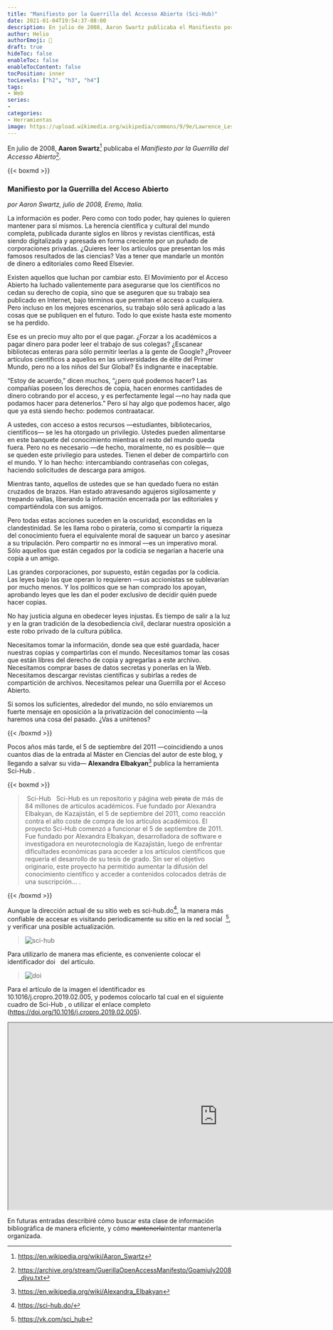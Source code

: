 ```yaml
---
title: "Manifiesto por la Guerrilla del Accesso Abierto (Sci-Hub)"
date: 2021-01-04T19:54:37-08:00
description: En julio de 2008, Aaron Swartz publicaba el Manifiesto por la Guerrilla del Accesso Abierto.
author: Helio
authorEmoji: 📡
draft: true
hideToc: false
enableToc: false
enableTocContent: false
tocPosition: inner
tocLevels: ["h2", "h3", "h4"]
tags:
- Web
series:
-
categories:
- Herramientas
image: https://upload.wikimedia.org/wikipedia/commons/9/9e/Lawrence_Lessig_and_Aaron_Swartz.jpg
---
```


En julio de 2008, **Aaron Swartz**[^1] publicaba el *Manifiesto por la Guerrilla del Accesso Abierto*[^2].

{{< boxmd >}}

### Manifiesto por la Guerrilla del Acceso Abierto

*por Aaron Swartz,
julio de 2008, Eremo, Italia.*

La información es poder. Pero como con todo poder, hay quienes lo quieren mantener para sí mismos. La herencia científica y cultural del mundo completa, publicada durante siglos en libros y revistas científicas, está siendo digitalizada y apresada en forma creciente por un puñado de corporaciones privadas. ¿Quieres leer los artículos que presentan los más famosos resultados de las ciencias? Vas a tener que mandarle un montón de dinero a editoriales como Reed Elsevier.

Existen aquellos que luchan por cambiar esto. El Movimiento por el Acceso Abierto ha luchado valientemente para asegurarse que los científicos no cedan su derecho de copia, sino que se aseguren que su trabajo sea publicado en Internet, bajo términos que permitan el acceso a cualquiera. Pero incluso en los mejores escenarios, su trabajo sólo será aplicado a las cosas que se publiquen en el futuro. Todo lo que existe hasta este momento se ha perdido.

Ese es un precio muy alto por el que pagar. ¿Forzar a los académicos a pagar dinero para poder leer el trabajo de sus colegas? ¿Escanear bibliotecas enteras para sólo permitir leerlas a la gente de Google? ¿Proveer artículos científicos a aquellos en las universidades de élite del Primer Mundo, pero no a los niños del Sur Global? Es indignante e inaceptable.

“Estoy de acuerdo,” dicen muchos, “¿pero qué podemos hacer? Las compañías poseen los derechos de copia, hacen enormes cantidades de dinero cobrando por el acceso, y es perfectamente legal —no hay nada que podamos hacer para detenerlos.” Pero sí hay algo que podemos hacer, algo que ya está siendo hecho: podemos contraatacar.

A ustedes, con acceso a estos recursos —estudiantes, bibliotecarios, científicos— se les ha otorgado un privilegio. Ustedes pueden alimentarse en este banquete del conocimiento mientras el resto del mundo queda fuera. Pero no es necesario —de hecho, moralmente, no es posible— que se queden este privilegio para ustedes. Tienen el deber de compartirlo con el mundo. Y lo han hecho: intercambiando contraseñas con colegas, haciendo solicitudes de descarga para amigos.

Mientras tanto, aquellos de ustedes que se han quedado fuera no están cruzados de brazos. Han estado atravesando agujeros sigilosamente y trepando vallas, liberando la información encerrada por las editoriales y compartiéndola con sus amigos.

Pero todas estas acciones suceden en la oscuridad, escondidas en la clandestinidad. Se les llama robo o piratería, como si compartir la riqueza del conocimiento fuera el equivalente moral de saquear un barco y asesinar a su tripulación. Pero compartir no es inmoral —es un imperativo moral. Sólo aquellos que están cegados por la codicia se negarían a hacerle una copia a un amigo.

Las grandes corporaciones, por supuesto, están cegadas por la codicia. Las leyes bajo las que operan lo requieren —sus accionistas se sublevarían por mucho menos. Y los políticos que se han comprado los apoyan, aprobando leyes que les dan el poder exclusivo de decidir quién puede hacer copias.

No hay justicia alguna en obedecer leyes injustas. Es tiempo de salir a la luz y en la gran tradición de la desobediencia civil, declarar nuestra oposición a este robo privado de la cultura pública.

Necesitamos tomar la información, donde sea que esté guardada, hacer nuestras copias y compartirlas con el mundo. Necesitamos tomar las cosas que están libres del derecho de copia y agregarlas a este archivo. Necesitamos comprar bases de datos secretas y ponerlas en la Web. Necesitamos descargar revistas científicas y subirlas a redes de compartición de archivos. Necesitamos pelear una Guerrilla por el Acceso Abierto.

Si somos los suficientes, alrededor del mundo, no sólo enviaremos un fuerte mensaje en oposición a la privatización del conocimiento —la haremos una cosa del pasado. ¿Vas a unírtenos?

{{< /boxmd >}}

Pocos años más tarde, el 5 de septiembre del 2011 —coincidiendo a unos cuantos dias de la entrada al Máster en Ciencias del autor de este blog, y llegando a salvar su vida— **Alexandra Elbakyan**[^3] publica la herramienta Sci-Hub<i class="ai ai-sci-hub ai-lg" aria-hidden="true"> </i>.

{{< boxmd >}}

> <i class="fa fa-wikipedia-w fa-2x" aria-hidden="true"> </i>Sci-Hub<i class="ai ai-sci-hub ai-lg" aria-hidden="true"> </i>
<i class="fa fa-quote-left" aria-hidden="true"> </i>Sci-Hub es un repositorio y página web ~~pirata~~ de más de 84 millones de artículos académicos. Fue fundado por Alexandra Elbakyan, de Kazajistán, el 5 de septiembre del 2011, como reacción contra el alto coste de compra de los artículos académicos.
El proyecto Sci-Hub comenzó a funcionar el 5 de septiembre de 2011. Fue fundado por Alexandra Elbakyan, desarrolladora de software e investigadora en neurotecnología de Kazajistán, luego de enfrentar dificultades económicas para acceder a los artículos científicos que requería el desarrollo de su tesis de grado. Sin ser el objetivo originario, este proyecto ha permitido aumentar la difusión del conocimiento científico y acceder a contenidos colocados detrás de una suscripción...<i class="fa fa-quote-right" aria-hidden="true"> </i>.

{{< /boxmd >}}


Aunque la dirección actual de su sitio web es sci-hub.do[^4], la manera más confiable de accesar es visitando periodicamente su sitio en la red social <i class="fa fa-vk" aria-hidden="true"> </i>[^5], y verificar una posible actualización.


<div style="width:70%; height:width:70%">

> ![sci-hub](https://lh3.googleusercontent.com/qffgbvg5o7CfGCCVsjSmVLPI0Fn5kJU_TMqc4Esiy32XI3COyBASSbLybBS_oJ6XM7CTCX24y8NyW9AiQRJf0CenBYw6Oy7-8V3SCgB__hzzk3VaGokhN4SJ3VvDbqBEBm7-dNJNkDGDwEWTQGKaBN06jT7Vhir6H7WOfyi0u40ndiS9l9Xq5GBlMLdpD854Vsm9QOgV8MhDU8I2R6JyX_97P5n9khC88JPNNBufVdcMQkvx52sNXuklH7AtlPhryhhgHWZSkJkNATPCwFKApW3l6gLzidkAVVxwVhZY8ydWnRt2tyZfun58P3oBUhoH5sF5pPsstxwg9bjPT8WR4uVWFwsSCPKvSrtGIFNptwWsqStfJJTTst-wfr4_kS9ih2pbkCAt9e9A7dVS2l158Mu3YXy8YKKZDSjH3PmYz8YCZEBl7Ql71WEo93KBEKX2l9mh-zuqu6GDu2GhPpbW_27qejtj-DT0wD__pjpmyTiZ6rZ860TqApvpZXHdiufN3SjfbQQpK52mEAjyRm4OfRBhCH5bQo6Ik0r_2VB8ZElKibjrnTfgmsB6Z_Vw3NOqLnmClLnXH49WtVqwzrrBK3oVNoYmkI4Qt-uneawxsr8oXd9_72f2n7hW4PA1cMexaSZlrgIR8e5hYx1wn-DEP2yXjtkxiJjzOP3dHevTwvPxoA0bbXTnlCdcP73f_g=w1324-h758-no?authuser=3)

</div>

Para utilizarlo de manera mas eficiente, es conveniente colocar el identificador doi <i class="ai ai-doi" aria-hidden="true"> </i> del artículo.

<div style="width:70%; height:width:70%">

> ![doi](https://lh3.googleusercontent.com/9xyQU-lmvbMQO3S6DVhQQzwQXujc975VZDNGDr69Mhraf-x_rDswo3GzW6QYCm_MML_AENkc84F-y6co3xRTeNu-FIhIrVPWpIx06veEkeCmYm_X3cqZ9MQZQIhKf3VqE5vSjRYALRPxy6k5XiaGmPZWICFYPPAyV7xJAfb_DwleWPoKvg8DgcA_PlDgfjWjEvwIQnHeupfJHGnU7ajrgfKvj42FTxtsqKQhll3js57qnGNkZvYAdphWr5cnGy-fCtyL8eB0GIXEFsUwsEgk1G7H8s8pPT-QJhrMaTK_eJKr2920qRJlwkWhk6k8D_CcKyv1357qjjXCO-wr15BfD6Vy5bbNrBI8KRYEbd6s6FUrwUot8tkeRZumVekMgrFZJa9GFE-K4fpVePKm_n0O6vgWWqHIXEDkIwgAIm2NXLR20KplfeVyuDttQPpjd62VqxwCmXNnXVCNNH1gvjt3S4PDiPdqGBRCo-pKbys0zcyEHcV2bbQFp6BLz1R9GwpNlZLSCq98SDXf-q6m_SuApKVZssyaQt25sRVkVJignTkXm3VjMcPSfO1WqjbEHDQBR3u7WsQNYj4wMkeYgxnCCnfd8DD3zXOvYlAYJVnfth8eOCpjn5HHF-ngkZHUCFm3jcXgN6b60HNJ-wQboT5Eaf-UHDTTbvgh10-yxcDmpQEizac28V8MyVCz8jVbJQ=w1219-h868-no?authuser=3)

</div>


Para el artículo de la imagen el identificador es 10.1016/j.cropro.2019.02.005, y podemos colocarlo tal cual en el siguiente cuadro de Sci-Hub<i class="ai ai-sci-hub ai-lg" aria-hidden="true"> </i>, o utilizar el enlace completo (https://doi.org/10.1016/j.cropro.2019.02.005).

<iframe src="https://sci-hub.do/" width="940" height="420"></iframe>

En futuras entradas describiré cómo buscar esta clase de información bibliográfica de manera eficiente, y cómo ~~mantenerla~~intentar mantenerla organizada.


[^1]: https://en.wikipedia.org/wiki/Aaron_Swartz
[^2]: https://archive.org/stream/GuerillaOpenAccessManifesto/Goamjuly2008_djvu.txt
[^3]: https://en.wikipedia.org/wiki/Alexandra_Elbakyan
[^4]: https://sci-hub.do/
[^5]: https://vk.com/sci_hub

